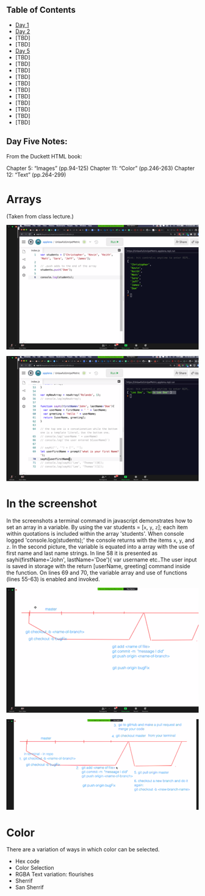 ## Table of Contents

- [Day 1](class-01.md)
- [Day 2](class-02.md)
- [TBD]
- [TBD]
- [Day 5](class-05.md)
- [TBD]
- [TBD]
- [TBD]
- [TBD]
- [TBD]
- [TBD]
- [TBD]
- [TBD]
- [TBD]
- [TBD]
- [TBD]

## Day Five Notes: 

From the Duckett HTML book:

Chapter 5: “Images” (pp.94-125)
Chapter 11: “Color” (pp.246-263)
Chapter 12: “Text” (pp.264-299)


# Arrays

(Taken from class lecture.)

![Arrays](images/Screenshot_(550).png)


![anArrays](images/Screenshot_(552).png)

# In the screenshot

In the screenshots a terminal command in javascript demonstrates how to set an array in a variable. By using the var students = [`x`, `y`, `z`];
each item within quotations is included within the array 'students'. When console logged 'console.log(students);' the console returns with the items `x`, `y`, and `z`. In the second picture, the variable is equated into a array with the use of first name and last name strings. In line 58 it is presented as sayhi(firstName='John', lastName='Doe'){
var username etc..The user input is saved in storage with the return [userName, greeting] command inside the function. On lines 69 and 70, the variable array and use of functions (lines 55-63) is enabled and invoked.

![githubbranch](images/Screenshot_(554).png)

![githubfork](images/Screenshot_(555).png)

# Color


There are a variation of ways in which color can be selected.
  - Hex code
  - Color Selection
  - RGBA
Text variation: flourishes
  - Sherrif
  - San Sherrif
  

